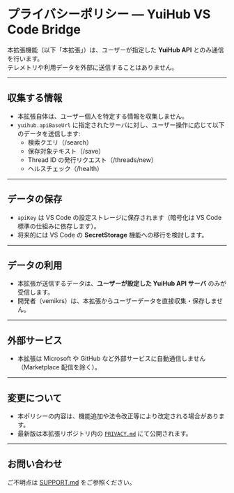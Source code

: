 # プライバシーポリシー — YuiHub VS Code Bridge

本拡張機能（以下「本拡張」）は、ユーザーが指定した **YuiHub API** とのみ通信を行います。  
テレメトリや利用データを外部に送信することはありません。

---

## 収集する情報
- 本拡張自体は、ユーザー個人を特定する情報を収集しません。
- `yuihub.apiBaseUrl` に指定されたサーバに対し、ユーザー操作に応じて以下のデータを送信します:
  - 検索クエリ（/search）
  - 保存対象テキスト（/save）
  - Thread ID の発行リクエスト（/threads/new）
  - ヘルスチェック（/health）

---

## データの保存
- `apiKey` は VS Code の設定ストレージに保存されます（暗号化は VS Code 標準の仕組みに依存します）。
- 将来的には VS Code の **SecretStorage** 機能への移行を検討します。

---

## データの利用
- 本拡張が送信するデータは、**ユーザーが設定した YuiHub API サーバ** のみが受信します。
- 開発者（vemikrs）は、本拡張からユーザーデータを直接収集・保存しません。

---

## 外部サービス
- 本拡張は Microsoft や GitHub など外部サービスに自動通信しません（Marketplace 配信を除く）。

---

## 変更について
- 本ポリシーの内容は、機能追加や法令改正等により改定される場合があります。
- 最新版は本拡張リポジトリ内の [`PRIVACY.md`](./PRIVACY.md) にて公開されます。

---

## お問い合わせ
ご不明点は [SUPPORT.md](./SUPPORT.md) をご参照ください。
